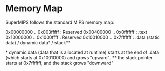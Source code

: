 # Memory Map

SuperMIPS follows the standard MIPS memory map:

0x00000000 .. 0x003fffff : Reserved
0x00400000 .. 0x0fffffff : .text
0x10000000 .. 0x1000ffff : Reserved
0x10010000 .. 0x7fffffff : .data (static data) / dynamic data\* / stack\*\*

\* dynamic data (data that is allocated at runtime) starts at the end of .data (which starts at 0x10010000) and grows "upward".
\*\* the stack pointer starts at 0x7fffffff, and the stack grows "downward"

